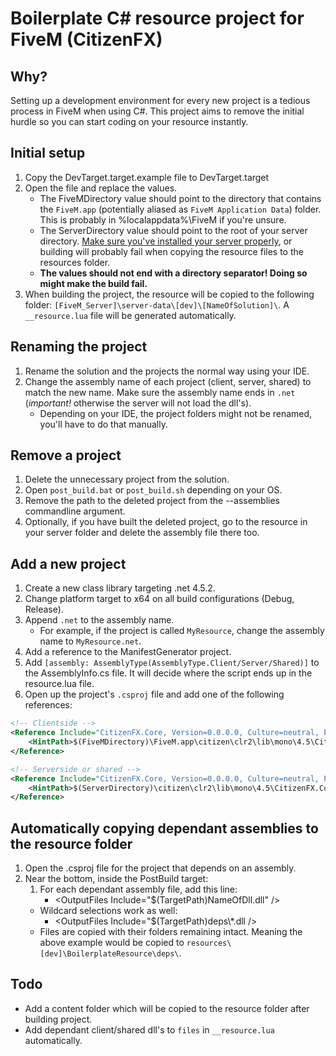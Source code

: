 # Boilerplate C# resource project for FiveM (CitizenFX)

## Why?
Setting up a development environment for every new project is a tedious process in FiveM when using C#. This project aims to remove the initial hurdle so you can start coding on your resource instantly.

## Initial setup
1. Copy the DevTarget.target.example file to DevTarget.target
2. Open the file and replace the values.
    * The FiveMDirectory value should point to the directory that contains the `FiveM.app` (potentially aliased as `FiveM Application Data`) folder. This is probably in %localappdata%\FiveM if you're unsure.
    * The ServerDirectory value should point to the root of your server directory. [Make sure you've installed your server properly](https://docs.fivem.net/server-manual/setting-up-a-server/), or building will probably fail when copying the resource files to the resources folder.
    * **The values should not end with a directory separator! Doing so might make the build fail.**
3. When building the project, the resource will be copied to the following folder: `[FiveM_Server]\server-data\[dev]\[NameOfSolution]\`. A `__resource.lua` file will be generated automatically.

## Renaming the project
1. Rename the solution and the projects the normal way using your IDE.
2. Change the assembly name of each project (client, server, shared) to match the new name. Make sure the assembly name ends in `.net` (*important!* otherwise the server will not load the dll's).
    * Depending on your IDE, the project folders might not be renamed, you'll have to do that manually.

## Remove a project
1. Delete the unnecessary project from the solution.
2. Open `post_build.bat` or `post_build.sh` depending on your OS.
3. Remove the path to the deleted project from the --assemblies commandline argument.
4. Optionally, if you have built the deleted project, go to the resource in your server folder and delete the assembly file there too.

## Add a new project
1. Create a new class library targeting .net 4.5.2.
2. Change platform target to x64 on all build configurations (Debug, Release).
3. Append `.net` to the assembly name.
    * For example, if the project is called `MyResource`, change the assembly name to `MyResource.net`.
4. Add a reference to the ManifestGenerator project.
5. Add `[assembly: AssemblyType(AssemblyType.Client/Server/Shared)]` to the AssemblyInfo.cs file. It will decide where the script ends up in the resource.lua file.
4. Open up the project's `.csproj` file and add one of the following references:
```xml
<!-- Clientside -->
<Reference Include="CitizenFX.Core, Version=0.0.0.0, Culture=neutral, PublicKeyToken=null">
    <HintPath>$(FiveMDirectory)\FiveM.app\citizen\clr2\lib\mono\4.5\CitizenFX.Core.dll</HintPath>
</Reference>

<!-- Serverside or shared -->
<Reference Include="CitizenFX.Core, Version=0.0.0.0, Culture=neutral, PublicKeyToken=null">
    <HintPath>$(ServerDirectory)\citizen\clr2\lib\mono\4.5\CitizenFX.Core.dll</HintPath>
</Reference>
```

## Automatically copying dependant assemblies to the resource folder
1. Open the .csproj file for the project that depends on an assembly.
2. Near the bottom, inside the PostBuild target:
    1. For each dependant assembly file, add this line:
        * \<OutputFiles Include="$(TargetPath)NameOfDll.dll" />
    * Wildcard selections work as well:
        * \<OutputFiles Include="$(TargetPath)deps\\*.dll />
    * Files are copied with their folders remaining intact. Meaning the above example would be copied to `resources\[dev]\BoilerplateResource\deps\`.

## Todo
* Add a content folder which will be copied to the resource folder after building project.
* Add dependant client/shared dll's to `files` in `__resource.lua` automatically.